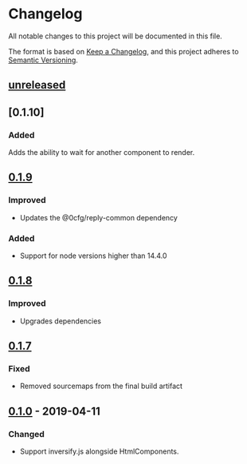 # Changelog

All notable changes to this project will be documented in this file.

The format is based on [Keep a Changelog](https://keepachangelog.com/en/1.0.0/),
and this project adheres to [Semantic Versioning](https://semver.org/spec/v2.0.0.html).

## [unreleased]

## [0.1.10]

### Added

Adds the ability to wait for another component to render.

## [0.1.9]

### Improved

- Updates the @0cfg/reply-common dependency

### Added

- Support for node versions higher than 14.4.0

## [0.1.8]

### Improved

- Upgrades dependencies

## [0.1.7]

### Fixed

- Removed sourcemaps from the final build artifact

## [0.1.0] - 2019-04-11

### Changed

- Support inversify.js alongside HtmlComponents.

[unreleased]: https://github.com/0cfg/0cfg-ui/compare/v0.1.9..HEAD
[0.1.9]: https://github.com/0cfg/0cfg-ui/releases/tag/v0.1.9
[0.1.8]: https://github.com/0cfg/0cfg-ui/releases/tag/v0.1.8
[0.1.7]: https://github.com/0cfg/0cfg-ui/releases/tag/v0.1.7
[0.1.0]: https://github.com/0cfg/0cfg-ui/releases/tag/v0.1.0
